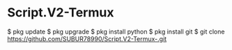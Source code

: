 # Script.V2-Termux
$ pkg update
$ pkg upgrade
$ pkg install python
$ pkg install git
$ git clone https://github.com/SUBUR78990/Script.V2-Termux-.git

